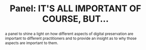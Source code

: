 ---
abstract: a panel to shine a light on how different aspects of digital preservation
  are important to different practitioners and to provide an insight as to why those
  aspects are important to them.
creators:
- Stokes, Paul
date: null
document_url: https://az659834.vo.msecnd.net/eventsairwesteuprod/production-inconference-public/885b3812c7f04e5ab88b1f9da0aae9e2
grand_parent: iPRES
institutions:
- Jisc
keywords:
- sustainability
- cost
- value
- risk
- data
landing_page_url: null
language: eng
layout: publication
license: CC-BY 4.0 International
notes_url: null
parent: iPRES 2022
publication_type: panel
size: null
slides_url: null
source_name: iPRES
title: 'Panel: IT''S ALL IMPORTANT OF COURSE, BUT… '
year: 2022
---